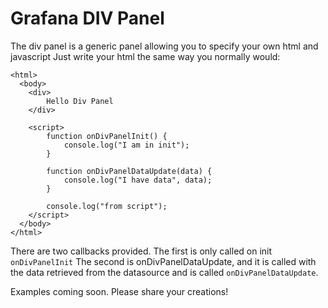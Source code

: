# Grafana DIV Panel

The div panel is a generic panel allowing you to specify your own html and javascript
Just write your html the same way you normally would:

```
<html>
  <body>
    <div>
        Hello Div Panel
    </div>

    <script>
        function onDivPanelInit() {
            console.log("I am in init");
        }

        function onDivPanelDataUpdate(data) {
            console.log("I have data", data);
        }
        
        console.log("from script");
    </script>
  </body>
</html>
```

There are two callbacks provided. The first is only called on init `onDivPanelInit`
The second is onDivPanelDataUpdate, and it is called with the data retrieved from the datasource and is called `onDivPanelDataUpdate`.

Examples coming soon. Please share your creations!